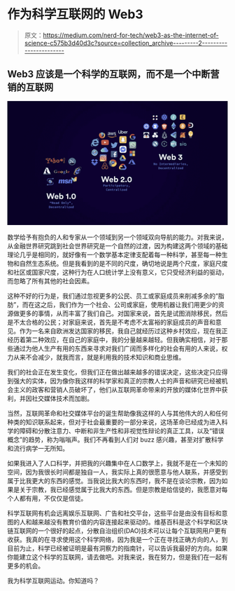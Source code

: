 # 作为科学互联网的 Web3

> 原文：<https://medium.com/nerd-for-tech/web3-as-the-internet-of-science-c575b3d40d3c?source=collection_archive---------2----------------------->

## Web3 应该是一个科学的互联网，而不是一个中断营销的互联网

![](img/e4c5d0981e42450aaa7a30c555e75a3d.png)

数学给予有抱负的人和专家从一个领域到另一个领域双向导航的能力。对我来说，从金融世界研究跳到社会世界研究是一个自然的过渡，因为构建这两个领域的基础理论几乎是相同的，就好像有一个数学基本定律支配着每一种科学，甚至每一种生物和自然生态系统。但是我看到的是不同的尺度，确切地说是两个尺度，家庭尺度和社区或国家尺度，这种行为在人口统计学上没有意义，它只受经济利益的驱动，而忽略了所有其他的社会因素。

这种不好的行为是，我们通过忽视更多的公民、员工或家庭成员来削减多余的“脂肪”，而在这之后，我们作为一个社会、公司或家庭，使用机器让我们用更少的资源做更多的事情，从而丰富了我们自己。对国家来说，首先是试图消除移民，然后是不太合格的公民；对家庭来说，首先是不考虑不太富裕的家庭成员的声音和意见。作为一名来自欧洲发达国家的移民，我自己就经历过这种乡村效应，现在我正经历着第二种效应，在自己的家庭中，我的分量越来越轻。但我确实相信，对于那些通过为他人生产有用的东西来寻求对我们广阔而多样化的社会有用的人来说，权力从来不会减少，就我而言，就是利用我的技术知识和商业思维。

我们的社会正在发生变化，但我们正在做出越来越多的错误决定，这些决定只应得到强大的实体，因为像你我这样的科学家和真正的宗教人士的声音和研究已经被机会主义的政客和营销人员破坏了，他们从互联网革命带来的开放的媒体化世界中获利，并因社交媒体技术而加剧。

当然，互联网革命和社交媒体平台的诞生帮助像我这样的人与其他伟大的人和任何种类的知识联系起来，但对于社会最重要的一部分来说，这场革命已经成为进入科学的障碍和分散注意力、中断和非生产性和非视觉性辩论的真正工具，以及“错误概念”的趋势，称为嗡嗡声。我们不再看到人们对 buzz 感兴趣，甚至对扩散科学和流行病学一无所知。

如果我进入了人口科学，并把我的兴趣集中在人口数学上，我就不是在一个未知的空间，因为我很长时间都是独自一人，我实际上真的很愿意与他人联系，并感受到属于比我更大的东西的感觉。当我说比我大的东西时，我不是在谈论宗教，因为如果是关于宗教，我已经感觉属于比我大的东西。但是宗教是给信徒的，我愿意对每个人都有用，不仅仅是信徒。

科学互联网有机会远离娱乐互联网、广告和社交平台，这些平台是由没有目标和意图的人和越来越没有教育价值的内容连接起来驱动的。维基百科是这个科学和区块链互联网的一个很好的起点，分散自治组织(DAO)技术可以让每个互联网用户更有收获。我真的在寻求使用这个科学网络，因为我是一个正在寻找正确方向的人，到目前为止，科学已经被证明是最有洞察力的指南针，可以告诉我最好的方向。如果你能建立这个科学的互联网，请去做吧。对我来说，我在努力，但是我们在一起有更多的机会。

我为科学互联网运动。你知道吗？